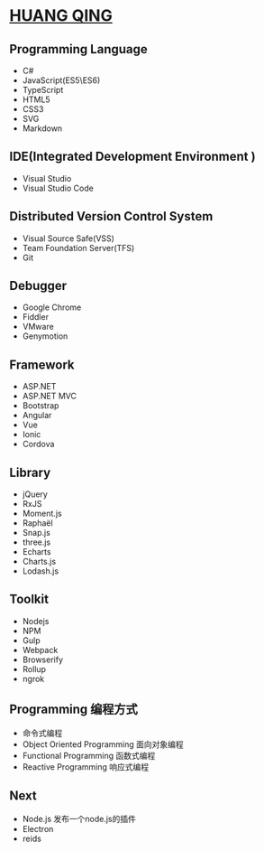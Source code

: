# [HUANG QING](https://huang-qing.github.io/)

## Programming Language

- C#
- JavaScript(ES5\ES6)
- TypeScript
- HTML5
- CSS3
- SVG
- Markdown

## IDE(Integrated Development Environment )

- Visual Studio
- Visual Studio Code

## Distributed Version Control System

- Visual Source Safe(VSS)
- Team Foundation Server(TFS)
- Git

## Debugger

- Google Chrome
- Fiddler
- VMware
- Genymotion

## Framework

- ASP.NET
- ASP.NET MVC
- Bootstrap
- Angular
- Vue
- Ionic
- Cordova

## Library

- jQuery
- RxJS
- Moment.js
- Raphaël
- Snap.js
- three.js
- Echarts
- Charts.js
- Lodash.js

## Toolkit

- Nodejs
- NPM
- Gulp
- Webpack
- Browserify
- Rollup
- ngrok

## Programming 编程方式

- 命令式编程
- Object Oriented Programming 面向对象编程
- Functional Programming 函数式编程
- Reactive Programming 响应式编程

## Next

- Node.js  发布一个node.js的插件
- Electron
- reids



